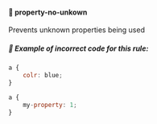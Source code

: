 #### 📍 property-no-unkown

Prevents unknown properties being used

##### 🧟 Example of incorrect code for this rule:

```js
a {
    colr: blue;
}

a {
    my-property: 1;
}
```
